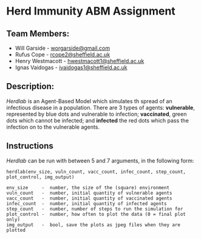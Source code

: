# Herd Immunity ABM Assignment

## Team Members:
- Will Garside - worgarside@gmail.com
- Rufus Cope - rcope2@sheffield.ac.uk
- Henry Westmacott - hwestmacott1@sheffield.ac.uk
- Ignas Vaidogas - ivaidogas1@sheffield.ac.uk

## Description:

_Herdlab_ is an Agent-Based Model which simulates th spread of an infectious disease in a population. There are 3 types of agents: **vulnerable**, represented by blue dots and vulnerable to infection; **vaccinated**, green dots which cannot be infected; and **infected** the red dots which pass the infection on to the vulnerable agents.

## Instructions

_Herdlab_ can be run with between 5 and 7 arguments, in the following form:

```
herdlab(env_size, vuln_count, vacc_count, infec_count, step_count, plot_control, img_output)

env_size     -  number, the size of the (square) environment
vuln_count   -  number, initial quantity of vulnerable agents
vacc_count   -  number, initial quantity of vaccinated agents
infec_count  -  number, initial quantity of infected agents
step_count   -  number, number of steps to run the simulation for
plot_control -  number, how often to plot the data (0 = final plot only)
img_output   -  bool, save the plots as jpeg files when they are plotted

```